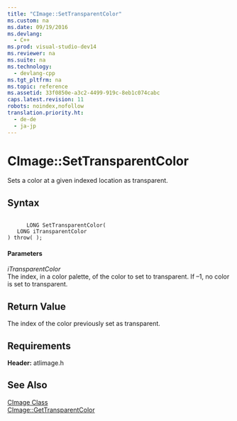 ```yaml
---
title: "CImage::SetTransparentColor"
ms.custom: na
ms.date: 09/19/2016
ms.devlang: 
  - C++
ms.prod: visual-studio-dev14
ms.reviewer: na
ms.suite: na
ms.technology: 
  - devlang-cpp
ms.tgt_pltfrm: na
ms.topic: reference
ms.assetid: 33f0850e-a3c2-4499-919c-8eb1c074cabc
caps.latest.revision: 11
robots: noindex,nofollow
translation.priority.ht: 
  - de-de
  - ja-jp
---
```

# CImage::SetTransparentColor
Sets a color at a given indexed location as transparent.  
  
## Syntax  
  
```  
  
      LONG SetTransparentColor(  
   LONG iTransparentColor   
) throw( );  
```  
  
#### Parameters  
 *iTransparentColor*  
 The index, in a color palette, of the color to set to transparent. If –1, no color is set to transparent.  
  
## Return Value  
 The index of the color previously set as transparent.  
  
## Requirements  
 **Header:** atlimage.h  
  
## See Also  
 [CImage Class](../vs140/CImage-Class.md)   
 [CImage::GetTransparentColor](../vs140/CImage--GetTransparentColor.md)
